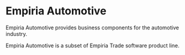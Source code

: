 ﻿Empiria Automotive
==================

Empiria Automotive provides business components for the automotive industry.

Empiria Automotive is a subset of Empiria Trade software product line.
